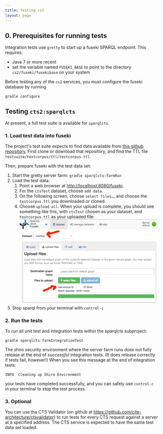 ```yaml
---
title: Testing cs2
layout: page
---
```




## 0. Prerequisites for running tests ##

Integration tests use `gretty` to start up a fuseki SPARQL endpoint.  This requires:


- Java 7 or more recent
- set the variable named `FUSEKI_BASE` to point to the directory `cs2/fuseki/fusekibase` on your system

Before testing any of the `cs2` services, you must configure the fuseki database by running

    gradle configure

## Testing `cts2:sparqlcts` ##

At present, a full test suite is available for `sparqlcts`.



### 1. Load test data into fuseki

The project's test suite expects to find data available from [this github repository](https://github.com/cite-architecture/cite_test_ttl).  First clone or download that repository, and find the TTL file `testsuite/textcorpus/ttl/testcorpus.ttl`.

Then, prepare fuseki with the test data set:

1. Start the gretty server farm: `gradle sparqlcts:farmRun`
2. Load the test data:
    1. Point a web browser at <http://localhost:8080/fuseki>.
    2. For the `ctsTest` dataset,  choose `add data`.
    3. On the following screen, choose `select files…`, and choose the `testcorpus.ttl` you  downloaded or cloned.
    4. Choose `upload all`.  When your upload is complete, you should see something like this, with `ctsTest` chosen as your dataset, and `testcorpus.ttl` as your uploaded file: ![](imgs/fuseki-upload.png)
3. Stop sparql from your terminal with `control-c`






### 2. Run the tests ##

To run all unit test and integration tests within the sparqlcts subproject:


    gradle sparqlcts:farmIntegrationTest


The shiro security environment where the server farm runs does not fully release at the end of *successful* integration tests.  (It does release correctly if tests fail, however!)  When you see this message at the end of integration tests:

    INFO  Cleaning up Shiro Environment

your tests have completed successfully, and you can safely use  `control-c`  in your terminal to stop the test process.

### 3. Optional

You can use the CTS Validator (on github at <https://github.com/cite-architecture/ctsvalidator>) to run tests for every CTS request against a server at a specified address.  The CTS service is expected to have the same test data set loaded.
